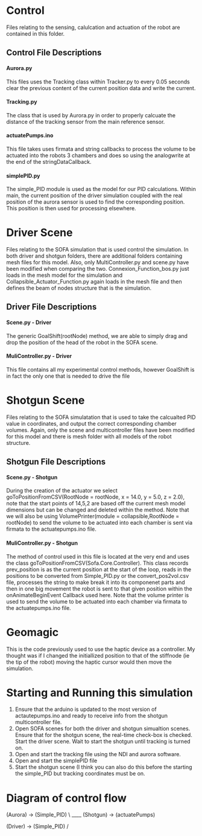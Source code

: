 # Control

Files relating to the sensing, calulcation and actuation of the robot are contained in this folder.
 
## Control File Descriptions
 
#### Aurora.py
 
This files uses the Tracking class within Tracker.py to every 0.05 seconds clear the previous content of the current position data and write the current.

#### Tracking.py

The class that is used by Aurora.py in order to properly calcuate the distance of the tracking sensor from the main reference sensor.

#### actuatePumps.ino

This file takes uses firmata and string callbacks to process the volume to be actuated into the robots 3 chambers and does so using the analogwrite at the end of the stringDataCallback.

#### simplePID.py

The simple_PID module is used as the model for our PID calculations. Within main, the current position of the driver simulation coupled with the real position of the aurora sensor is used to find the corresponding position. This position is then used for processing elsewhere. 

# Driver Scene

Files relating to the SOFA simulation that is used control the simulation. In both driver and shotgun folders, there are additional folders containing mesh files for this model. Also, only MultiController.py and scene.py have been modified when comparing the two. Connexion_Function_bos.py just loads in the mesh model for the simulation and Collapsible_Actuator_Function.py again loads in the mesh file and then defines the beam of nodes structure that is the simulation.

## Driver File Descriptions

#### Scene.py - Driver
The generic GoalShift(rootNode) method, we are able to simply drag and drop the position of the head of the robot in the SOFA scene. 

#### MuliController.py - Driver
This file contains all my experimental control methods, however GoalShift is in fact the only one that is needed to drive the file

# Shotgun Scene

Files relating to the SOFA simulatation that is used to take the calcualted PID value in coordinates, and output the correct corresponding chamber volumes. Again, only the scene and multicontroller files have been modified for this model and there is mesh folder with all models of the robot structure. 

## Shotgun File Descriptions

#### Scene.py - Shotgun

During the creation of the actuator we select goToPositionFromCSV(RootNode = rootNode, x = 14.0, y = 5.0, z = 2.0), note that the start points of 14,5,2 are based off the current mesh model dimensions but can be changed and deleted within the method. Note that we will also be using VolumePrinter(module = collapsible,RootNode = rootNode) to send the volume to be actuated into each chamber is sent via firmata to the actuatepumps.ino file. 

#### MuliController.py - Shotgun

The method of control used in this file is located at the very end and uses the class goToPositionFromCSV(Sofa.Core.Controller). This class records prev_position is as the current position at the start of the loop, reads in the positions to be converted from Simple_PID.py or the convert_pos2vol.csv file, processes the string to make break it into its componenet parts and then in one big movement the robot is sent to that given position within the onAnimateBeginEvent Callback used here. Note that the volume printer is used to send the volume to be actuated into each chamber via firmata to the actuatepumps.ino file. 

# Geomagic

This is the code previously used to use the haptic device as a controller. My thought was if I changed the initiallized position to that of the stiffnode (ie the tip of the robot) moving the haptic cursor would then move the simulation.

# Starting and Running this simulation 

1. Ensure that the arduino is updated to the most version of actautepumps.ino and ready to receive info from the shotgun multicontroller file. 
2. Open SOFA scenes for both the driver and shotgun simualtion scenes. Ensure that for the shotgun scene, the real-time check-box is checked. Start the driver scene. Wait to start the shotgun until tracking is turned on.
3. Open and start the tracking file using the NDI and aurora software. 
4. Open and start the simplePID file
5. Start the shotgun scene (I think you can also do this before the starting the simple_PID but tracking coordinates must be on. 

# Diagram of control flow
(Aurora) -> (Simple_PID) \ ____ (Shotgun) -> (actuatePumps)

(Driver) -> (Simple_PID) / 
